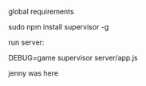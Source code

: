 global requirements

  sudo npm install supervisor -g


run server:

  DEBUG=game supervisor server/app.js

jenny was here